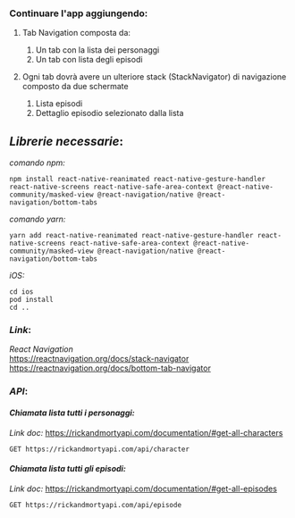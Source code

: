### Continuare l'app aggiungendo:

1. Tab Navigation composta da:
	1. Un tab con la lista dei personaggi
	1. Un tab con lista degli episodi

1. Ogni tab dovrà avere un ulteriore stack (StackNavigator) di navigazione composto da due schermate
	1. Lista episodi
	1. Dettaglio episodio selezionato dalla lista



## *Librerie necessarie*:<br />
*comando npm:*
```
npm install react-native-reanimated react-native-gesture-handler react-native-screens react-native-safe-area-context @react-native-community/masked-view @react-navigation/native @react-navigation/bottom-tabs
```

*comando yarn:*
```
yarn add react-native-reanimated react-native-gesture-handler react-native-screens react-native-safe-area-context @react-native-community/masked-view @react-navigation/native @react-navigation/bottom-tabs
```

*iOS:*
```
cd ios
pod install
cd ..
```

### *Link*:

*React Navigation*<br />
https://reactnavigation.org/docs/stack-navigator<br />
https://reactnavigation.org/docs/bottom-tab-navigator


### *API*:

#### *Chiamata lista tutti i personaggi:*<br />
*Link doc:* https://rickandmortyapi.com/documentation/#get-all-characters
```
GET https://rickandmortyapi.com/api/character
```
#### *Chiamata lista tutti gli episodi:*<br />
*Link doc:* https://rickandmortyapi.com/documentation/#get-all-episodes
```
GET https://rickandmortyapi.com/api/episode
```
